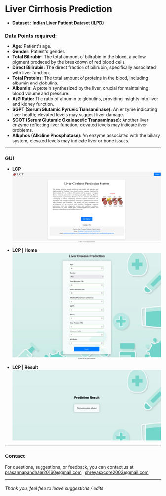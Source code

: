 # **Liver Cirrhosis Prediction**
* **Dataset : Indian Liver Patient Dataset (ILPD)**

### **Data Points required:**
* **Age:** Patient's age.
* **Gender:** Patient's gender.
* **Total Bilirubin:** The total amount of bilirubin in the blood, a yellow pigment produced by the breakdown of red blood cells.
* **Direct Bilirubin:** The direct fraction of bilirubin, specifically associated with liver function.
* **Total Proteins:** The total amount of proteins in the blood, including albumin and globulins.
* **Albumin:** A protein synthesized by the liver, crucial for maintaining blood volume and pressure.
* **A/G Ratio:** The ratio of albumin to globulins, providing insights into liver and kidney function.
* **SGPT (Serum Glutamic Pyruvic Transaminase):** An enzyme indicating liver health; elevated levels may suggest liver damage.
* **SGOT (Serum Glutamic Oxaloacetic Transaminase):** Another liver enzyme reflecting liver function; elevated levels may indicate liver problems.
* **Alkphos (Alkaline Phosphatase):** An enzyme associated with the biliary system; elevated levels may indicate liver or bone issues.

---

### GUI
* **LCP**
![LCP](https://github.com/Prasannapandhare/ML_LCP/blob/main/GUI/LCP.png)

* **LCP | Home**
![LCP | Home](https://github.com/Prasannapandhare/ML_LCP/blob/main/GUI/LCP%20Home.png)

* **LCP | Result**
![LCP | Result](https://github.com/Prasannapandhare/ML_LCP/blob/main/GUI/LCP%20Result.png)

---

### Contact
For questions, suggestions, or feedback, you can contact us at prasannapandhare20160@gmail.com | shreyasxcore2003@gmail.com

--- 

###### Thank you, feel free to leave suggestions / edits
